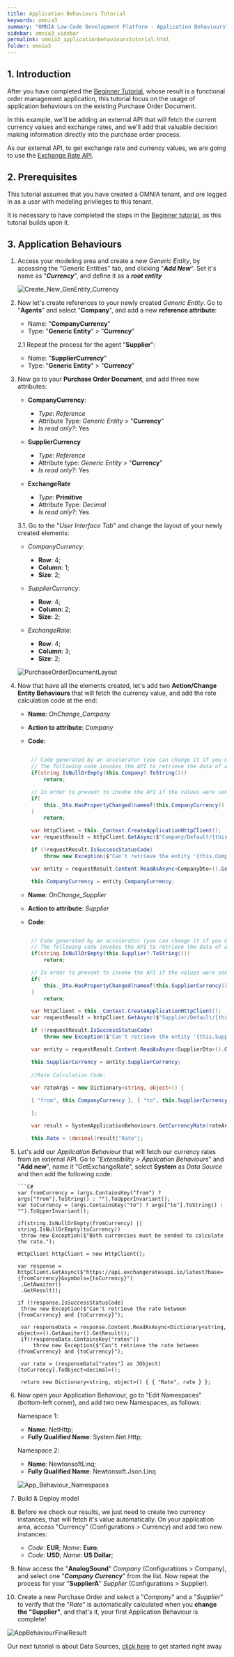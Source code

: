 ```yaml
---
title: Application Behaviours Tutorial
keywords: omnia3
summary: "OMNIA Low-Code Development Platform - Application Behaviours"
sidebar: omnia3_sidebar
permalink: omnia3_applicationbehaviourstutorial.html
folder: omnia3
---
```


## 1. Introduction

After you have completed the [Beginner Tutorial](omnia3_beginnertutorial.html), whose result is a functional order management application, this tutorial focus on the usage of application behaviours on the existing Purchase Order Document.

In this example, we'll be adding an external API that will fetch the current currency values and exchange rates, and we'll add that valuable decision making information directly into the purchase order process.

As our external API, to get exchange rate and currency values, we are going to use the [Exchange Rate API](https://exchangeratesapi.io/).


## 2. Prerequisites

This tutorial assumes that you have created a OMNIA tenant, and are logged in as a user with modeling privileges to this tenant.

It is necessary to have completed the steps in the  [Beginner tutorial](omnia3_beginnertutorial.html), as this tutorial builds upon it.


## 3. Application Behaviours

1. Access your modeling area and create a new *Generic Entity*, by accessing the "Generic Entities" tab, and clicking "***Add New***". Set it's name as "***Currency***", and define it as a ***root entity***

    ![Create_New_GenEntity_Currency](https://raw.githubusercontent.com/OMNIALowCode/omnia3/master/docs/images/tutorials/applicationbehaviours/add_generic_entity_currency.jpg)

2. Now let's create references to your newly created *Generic Entity*. Go to "**Agents**" and select "**Company**", and add a new **reference attribute**:
    - Name: "**CompanyCurrency**"
    - Type: "**Generic Entity**" > "**Currency**" 
    
    2.1 Repeat the process for the agent "**Supplier**":
        
      - Name: "**SupplierCurrency**"
      - Type: "**Generic Entity**" > "**Currency**" 

3. Now go to your **Purchase Order Document**, and add three new attributes:
    - **CompanyCurrency**:
        - *Type*: *Reference* 
        - Attribute Type: *Generic Entity* > "**Currency**" 
        - *Is read only?*: Yes
        
    - **SupplierCurrency** 
        - *Type*: *Reference*
        - Attribute type: *Generic Entity* > "**Currency**"
        - *Is read only?*: Yes
        
    - **ExchangeRate** 
        - *Type*: **Primitive** 
        - Attribute Type: *Decimal* 
        - *Is read only?*: Yes
        
    3.1. Go to the "*User Interface Tab*" and change the layout of your newly created elements:
    - *CompanyCurrency*: 
        - **Row**: 4; 
        - **Column**: 1; 
        - **Size**: 2;
    
    - *SupplierCurrency*: 
        - **Row**: 4; 
        - **Column**: 2; 
        - **Size**: 2;
    
    - *ExchangeRate*: 
        - **Row**: 4; 
        - **Column**: 3; 
        - **Size**: 2;
    
    ![PurchaseOrderDocumentLayout](https://raw.githubusercontent.com/OMNIALowCode/omnia3/master/docs/images/tutorials/applicationbehaviours/document-layout.jpg)

4. Now that have all the elements created, let's add two **Action/Change Entity Behaviours** that will fetch the currency value, and add the rate calculation code at the end:
    
    - **Name**: *OnChange_Company*
    - **Action to attribute**: *Company*
    - **Code**:
    
       ```C#
       
        // Code generated by an accelerator (you can change it if you need)
        // The following code invokes the API to retrieve the data of an entity and set the values in the current entity
        if(string.IsNullOrEmpty(this.Company?.ToString()))
            return;

        // In order to prevent to invoke the API if the values were sent by the user
        if(
            this._Dto.HasPropertyChanged(nameof(this.CompanyCurrency))  
        )
            return;

        var httpClient = this._Context.CreateApplicationHttpClient();
        var requestResult = httpClient.GetAsync($"Company/Default/{this.Company}").GetAwaiter().GetResult();

        if (!requestResult.IsSuccessStatusCode)
            throw new Exception($"Can't retrieve the entity '{this.Company}'");

        var entity = requestResult.Content.ReadAsAsync<CompanyDto>().GetAwaiter().GetResult();

        this.CompanyCurrency = entity.CompanyCurrency; 

    
    - **Name**: *OnChange_Supplier*
    - **Action to attribute**: *Supplier*
    - **Code**:    
    
       ```C#
       
        // Code generated by an accelerator (you can change it if you need)
        // The following code invokes the API to retrieve the data of an entity and set the values in the current entity
        if(string.IsNullOrEmpty(this.Supplier?.ToString()))
            return;

        // In order to prevent to invoke the API if the values were sent by the user
        if(
            this._Dto.HasPropertyChanged(nameof(this.SupplierCurrency))  
        )
            return;

        var httpClient = this._Context.CreateApplicationHttpClient();
        var requestResult = httpClient.GetAsync($"Supplier/Default/{this.Supplier}").GetAwaiter().GetResult();

        if (!requestResult.IsSuccessStatusCode)
            throw new Exception($"Can't retrieve the entity '{this.Supplier}'");

        var entity = requestResult.Content.ReadAsAsync<SupplierDto>().GetAwaiter().GetResult();

        this.SupplierCurrency = entity.SupplierCurrency; 
        
        //Rate Calculation Code:
        
        var rateArgs = new Dictionary<string, object>() {

        { "from", this.CompanyCurrency }, { "to", this.SupplierCurrency }

        };

        var result = SystemApplicationBehaviours.GetCurrencyRate(rateArgs);

        this.Rate = (decimal)result["Rate"];

       
5. Let's add our *Application Behaviour* that will fetch our currency rates from an external API. Go to "*Extensibility > Application Behaviours*" and "**Add new**", name it "GetExchangeRate", select **System** as *Data Source* and then add the following code:

       
       ```C#
       var fromCurrency = (args.ContainsKey("from") ? args["from"].ToString() : "").ToUpperInvariant();
       var toCurrency = (args.ContainsKey("to") ? args["to"].ToString() : "").ToUpperInvariant(); 

       if(string.IsNullOrEmpty(fromCurrency) || string.IsNullOrEmpty(toCurrency))
        throw new Exception($"Both currencies must be sended to calculate the rate."); 

       HttpClient httpClient = new HttpClient();
       
       var response = httpClient.GetAsync($"https://api.exchangeratesapi.io/latest?base={fromCurrency}&symbols={toCurrency}")
        .GetAwaiter()
        .GetResult();

       if (!response.IsSuccessStatusCode)
        throw new Exception($"Can't retrieve the rate between {fromCurrency} and {toCurrency}");

        var responseData = response.Content.ReadAsAsync<Dictionary<string, object>>().GetAwaiter().GetResult();
        if(!responseData.ContainsKey("rates"))
            throw new Exception($"Can't retrieve the rate between {fromCurrency} and {toCurrency}");
 
        var rate = (responseData["rates"] as JObject)[toCurrency].ToObject<decimal>();

        return new Dictionary<string, object>() { { "Rate", rate } };
   

6. Now open your Application Behaviour, go to "Edit Namespaces" (bottom-left corner), and add two new Namespaces, as follows:

    Namespace 1:
    - **Name**: NetHttp;
    - **Fully Qualified Name**: System.Net.Http;
    
    Namespace 2:
    - **Name**: NewtonsoftLinq;
    - **Fully Qualified Name**: Newtonsoft.Json.Linq
    
    ![App_Behaviour_Namespaces](https://raw.githubusercontent.com/OMNIALowCode/omnia3/master/docs/images/tutorials/applicationbehaviours/app_behaviour_namespaces.jpg)

7. Build & Deploy model

8. Before we check our results, we just need to create two currency instances, that will fetch it's value automatically. On your application area, access "Currency" (Configurations > Currency) and add two new instances:
    - *Code*: **EUR**; *Name*: **Euro**;
    - *Code*: **USD**; *Name*: **US Dollar**;

9. Now access the "**AnalogSound**" *Company* (Configurations > Company), and select one "***Company Currency***" from the list. Now repeat the process for your "**SupplierA**" *Supplier* (Configurations > Supplier).

10. Create a new Purchase Order and select a "*Company*" and a "*Supplier*" to verify that the "*Rate*" is automatically calculated when you **change the "Supplier"**, and that's it, your first Application Behaviour is complete!

![AppBehaviourFinalResult](https://raw.githubusercontent.com/OMNIALowCode/omnia3/master/docs/images/tutorials/applicationbehaviours/app_behaviours_final.jpg)

Our next tutorial is about Data Sources, [click here](omnia3_datasourcetutorial.md) to get started right away
